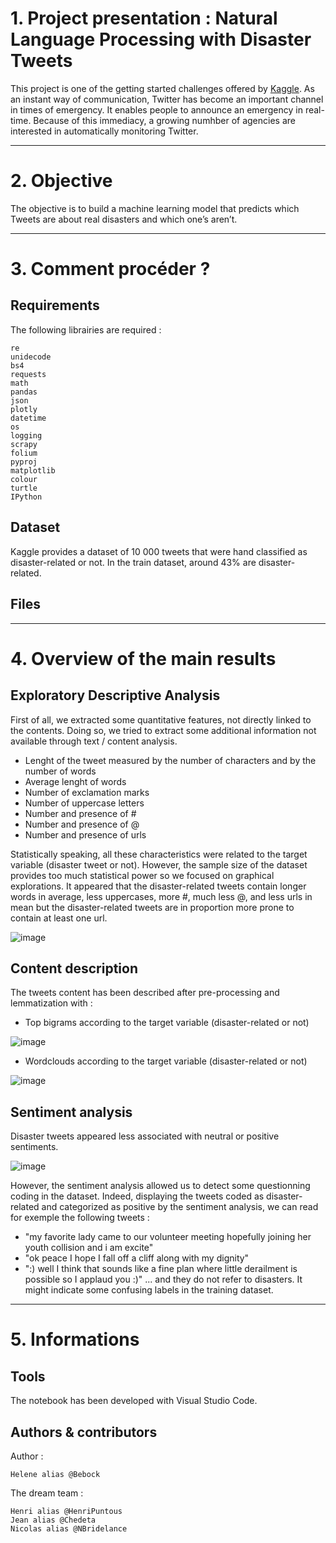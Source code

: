 # 1. Project presentation : Natural Language Processing with Disaster Tweets

This project is one of the getting started challenges offered by [Kaggle](https://www.kaggle.com/c/nlp-getting-started). 
As an instant way of communication, Twitter has become an important channel in times of emergency. It enables people to announce an emergency in real-time. Because of this immediacy, a growing numhber of agencies are interested in automatically monitoring Twitter.

----

# 2. Objective

The objective is to build a machine learning model that predicts which Tweets are about real disasters and which one’s aren’t. 

----

# 3. Comment procéder ?

## Requirements

The following librairies are required :

    re
    unidecode
    bs4
    requests
    math
    pandas
    json
    plotly
    datetime
    os
    logging
    scrapy
    folium
    pyproj
    matplotlib
    colour
    turtle
    IPython

## Dataset

Kaggle provides a dataset of 10 000 tweets that were hand classified as disaster-related or not. In the train dataset, around 43% are disaster-related. 

## Files

---

# 4. Overview of the main results

## Exploratory Descriptive Analysis

First of all, we extracted some quantitative features, not directly linked to the contents. Doing so, we tried to extract some additional information not available through text / content analysis.
- Lenght of the tweet measured by the number of characters and by the number of words
- Average lenght of words
- Number of exclamation marks
- Number of uppercase letters
- Number and presence of #
- Number and presence of @
- Number and presence of urls

Statistically speaking, all these characteristics were related to the target variable (disaster tweet or not). However, the sample size of the dataset provides too much statistical power so we focused on graphical explorations. 
It appeared that the disaster-related tweets contain longer words in average, less uppercases, more #, much less @, and less urls in mean but the disaster-related tweets are in proportion more prone to contain at least one url. 

![image](https://user-images.githubusercontent.com/38078432/199684886-fa83a42a-578f-4fa9-8b0d-9e2ca9825776.png)

## Content description 

The tweets content has been described after pre-processing and lemmatization with : 
- Top bigrams according to the target variable (disaster-related or not)

![image](https://user-images.githubusercontent.com/38078432/199688800-c420992d-8514-4831-85d8-d46c41d7f43e.png)

- Wordclouds according to the target variable (disaster-related or not)

![image](https://user-images.githubusercontent.com/38078432/199688934-01fdd71d-402b-4a18-9ba1-3570e7ebc4e9.png)

## Sentiment analysis

Disaster tweets appeared less associated with neutral or positive sentiments. 

![image](https://user-images.githubusercontent.com/38078432/199689331-ae2eb7dc-4271-49e7-b795-351a7cc0a79e.png)

However, the sentiment analysis allowed us to detect some questionning coding in the dataset. Indeed, displaying the tweets coded as disaster-related and categorized as positive by the sentiment analysis, we can read for exemple the following tweets : 
- "my favorite lady came to our volunteer meeting hopefully joining her youth collision and i am excite" 
- "ok peace I hope I fall off a cliff along with my dignity"
- ":) well I think that sounds like a fine plan where little derailment is possible so I applaud you :)"
... and they do not refer to disasters. It might indicate some confusing labels in the training dataset. 





---- 

# 5. Informations

## Tools

The notebook has been developed with Visual Studio Code.

## Authors & contributors

Author :

    Helene alias @Bebock

The dream team :

    Henri alias @HenriPuntous
    Jean alias @Chedeta
    Nicolas alias @NBridelance

